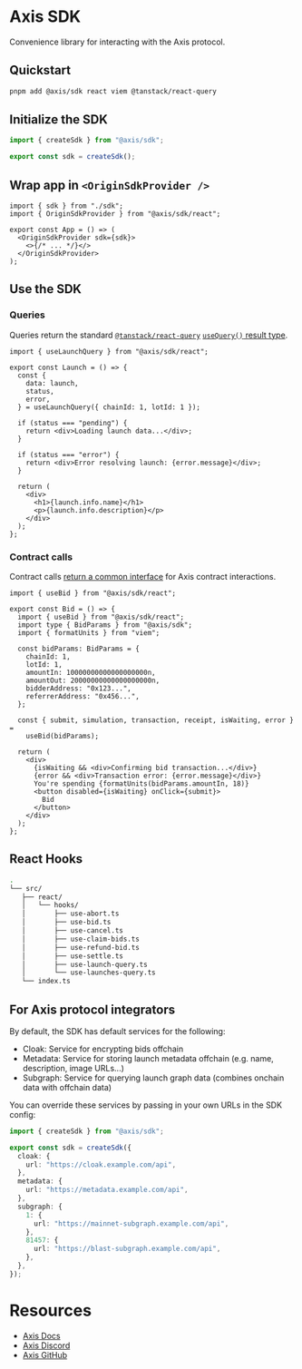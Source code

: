 # Axis SDK

Convenience library for interacting with the Axis protocol.

## Quickstart

```bash
pnpm add @axis/sdk react viem @tanstack/react-query
```

## Initialize the SDK

```ts sdk.ts
import { createSdk } from "@axis/sdk";

export const sdk = createSdk();
```

## Wrap app in `<OriginSdkProvider />`

```tsx app.tsx
import { sdk } from "./sdk";
import { OriginSdkProvider } from "@axis/sdk/react";

export const App = () => (
  <OriginSdkProvider sdk={sdk}>
    <>{/* ... */}</>
  </OriginSdkProvider>
);
```

## Use the SDK

### Queries

Queries return the standard [`@tanstack/react-query`](https://tanstack.com/query/latest) [`useQuery()` result type](https://tanstack.com/query/latest/docs/framework/react/reference/useQuery).

```tsx launch.tsx
import { useLaunchQuery } from "@axis/sdk/react";

export const Launch = () => {
  const {
    data: launch,
    status,
    error,
  } = useLaunchQuery({ chainId: 1, lotId: 1 });

  if (status === "pending") {
    return <div>Loading launch data...</div>;
  }

  if (status === "error") {
    return <div>Error resolving launch: {error.message}</div>;
  }

  return (
    <div>
      <h1>{launch.info.name}</h1>
      <p>{launch.info.description}</p>
    </div>
  );
};
```

### Contract calls

Contract calls [return a common interface](./src/react/hooks/use-axis-transaction.ts) for Axis contract interactions.

```tsx bid.tsx
import { useBid } from "@axis/sdk/react";

export const Bid = () => {
  import { useBid } from "@axis/sdk/react";
  import type { BidParams } from "@axis/sdk";
  import { formatUnits } from "viem";

  const bidParams: BidParams = {
    chainId: 1,
    lotId: 1,
    amountIn: 10000000000000000000n,
    amountOut: 20000000000000000000n,
    bidderAddress: "0x123...",
    referrerAddress: "0x456...",
  };

  const { submit, simulation, transaction, receipt, isWaiting, error } =
    useBid(bidParams);

  return (
    <div>
      {isWaiting && <div>Confirming bid transaction...</div>}
      {error && <div>Transaction error: {error.message}</div>}
      You're spending {formatUnits(bidParams.amountIn, 18)}
      <button disabled={isWaiting} onClick={submit}>
        Bid
      </button>
    </div>
  );
};
```

## React Hooks

```bash
.
└── src/
   ├── react/
   │   └── hooks/
   │       ├── use-abort.ts
   │       ├── use-bid.ts
   │       ├── use-cancel.ts
   │       ├── use-claim-bids.ts
   │       ├── use-refund-bid.ts
   │       ├── use-settle.ts
   │       ├── use-launch-query.ts
   │       └── use-launches-query.ts
   └── index.ts
```

## For Axis protocol integrators

By default, the SDK has default services for the following:

- Cloak: Service for encrypting bids offchain
- Metadata: Service for storing launch metadata offchain (e.g. name, description, image URLs...)
- Subgraph: Service for querying launch graph data (combines onchain data with offchain data)

You can override these services by passing in your own URLs in the SDK config:

```ts sdk.ts
import { createSdk } from "@axis/sdk";

export const sdk = createSdk({
  cloak: {
    url: "https://cloak.example.com/api",
  },
  metadata: {
    url: "https://metadata.example.com/api",
  },
  subgraph: {
    1: {
      url: "https://mainnet-subgraph.example.com/api",
    },
    81457: {
      url: "https://blast-subgraph.example.com/api",
    },
  },
});
```

# Resources

- [Axis Docs](https://docs.axis.finance/)
- [Axis Discord](https://discord.gg/5ugMgM9bvd)
- [Axis GitHub](https://github.com/axis-fi)
